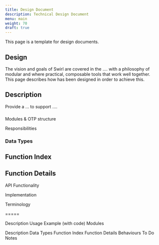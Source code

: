 ```yaml
---
title: Design Document
description: Technical Design Document
menu: main
weight: 70
draft: true
---
```


This page is a template for design documents.

## Design

The vision and goals of Swirl are covered in the .... with a philosophy of
modular and where practical, composable tools that work well together. This
page describes how <widget> has been designed in order to achieve this.

## Description

Provide a ... to support ....

###

Modules & OTP structure

Responsibilities

### Data Types

## Function Index

## Function Details

API Functionality

Implementation

Terminology



=====

Description
Usage
Example (with code)
Modules

Description
Data Types
Function Index
Function Details
Behaviours
To Do
Notes
